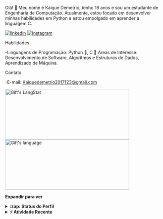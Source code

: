 Olá! 👋 Meu nome é Kaique Demetrio, tenho 18 anos e sou um estudante de Engenharia de Computação. Atualmente, estou focado em desenvolver minhas habilidades em Python e estou 
empolgado em aprender a linguagem C.
 
[![linkedin](https://img.shields.io/badge/LinkedIn-0077B5?style=for-the-badge&logo=linkedin&logoColor=white)](https://www.linkedin.com/in/kaique-demetrio-59b24026a/)
[![instagram](https://img.shields.io/badge/Instagram-E4405F?style=for-the-badge&logo=instagram&logoColor=white)](https://www.instagram.com/kaique.demetrio/)
  
Habilidades

-Linguagens de Programação: Python 🐍, C 📝
Áreas de Interesse: Desenvolvimento de Software, Algoritmos e Estruturas de Dados, Aprendizado de Máquina.

  Contato

-E-mail: Kaiquedemetrio2017123@gmail.com

<div>
   <img align="center" src="https://github-readme-streak-stats.herokuapp.com/?user=kaiqueDM1" alt="Gift's LangStat" height="162px"  width="400px"/>
  <img align="center" src="https://github-readme-stats.vercel.app/api/top-langs?username=kaiqueDM1&langs_count=10&show_icons=true&locale=en&layout=compact&theme=light" alt="Gift's language" height="162px"  width="400px"/>
</div>

**Expandir para ver**
<details>

<p align="left"> <img src="https://komarev.com/ghpvc/?username=kaiqueDM1&label=Profile%20views&color=0e75b6&style=flat" alt="isrealodejobi" />
</p>
  <summary><b>:zap: Status do Perfil</b></summary>
  <img src="https://github-readme-stats.anuraghazra1.vercel.app/api?username=kaiqueDM1&show_icons=true" />
</details>
<details>
  <summary><b>⚡ Atividade Recente</b></summary>
  <br/>
   <a href="https://github.com/kaiqueDM1/"><img alt="Gift' Activity Graph" src="https://activity-graph.herokuapp.com/graph?username=umlucas&custom_title=Gift's%20Contribution%20Graph&theme=react-dark" /></a>
  <br/>
</details>
